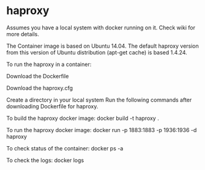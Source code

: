 # haproxy

Assumes you have a local system with docker running on it. Check wiki for more details.

The Container image is based on Ubuntu 14.04. The default haproxy version from this version of Ubuntu distribution (apt-get cache) is based 1.4.24.

To run the haproxy in a container:

  Download the Dockerfile

  Download the haproxy.cfg

Create a directory in your local system
Run the following commands after downloading Dockerfile for haproxy.

To build the haproxy docker image:
  docker build -t haproxy .

To run the haproxy docker image:
  docker run -p 1883:1883 -p 1936:1936 -d haproxy

To check status of the container:
  docker ps -a  
  
To check the logs:
  docker logs <container id>

